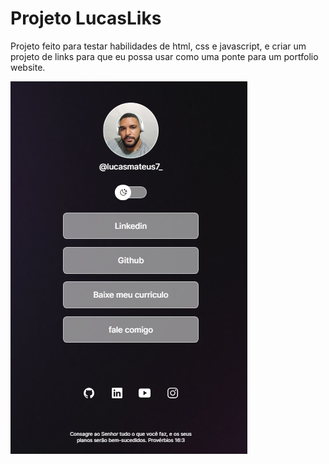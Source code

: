 # Projeto LucasLiks

Projeto feito para testar habilidades de html, css e javascript, e criar um projeto de links para que eu possa usar como uma ponte para um portfolio website.

<img src=".github/preview.PNG" alt="PreviewDoProjeto">
